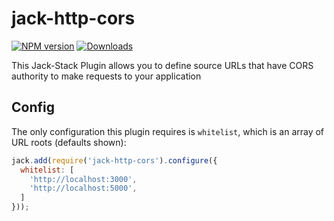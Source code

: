 # jack-http-cors
[![NPM version][npm-image]][npm-url]
[![Downloads][downloads-image]][downloads-url]

This Jack-Stack Plugin allows you to define source URLs that have CORS authority
to make requests to your application


## Config
The only configuration this plugin requires is `whitelist`, which is an array of
URL roots (defaults shown):

```js
jack.add(require('jack-http-cors').configure({
  whitelist: [
    'http://localhost:3000',
    'http://localhost:5000',
  ]
}));
```

[npm-image]: https://img.shields.io/npm/v/jack-http-cors.svg
[npm-url]: https://www.npmjs.org/package/jack-http-cors
[downloads-image]: https://img.shields.io/npm/dm/jack-http-cors.svg
[downloads-url]: https://www.npmjs.org/package/jack-http-cors
